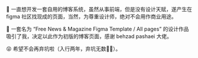 🌟 一直想开发一套自用的博客系统，虽然从事前端，但是没有设计天赋，遂产生在 figma 社区找现成的页面，当然，为尊重设计师，绝对不会用作商业用途。

🌟 一套名为 “Free News & Magazine Figma Template / All pages” 的设计作品吸引了我，决定以此作为初版的博客页面，感谢 behzad pashaei 大佬。

😝 希望不会再弃坑啦（入行两年，弃坑无数😮‍💨）。